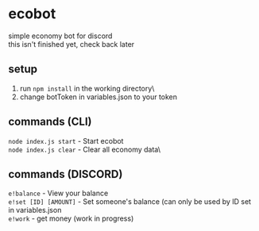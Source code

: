 # ecobot
simple economy bot for discord\
this isn't finished yet, check back later
## setup
1. run `npm install` in the working directory\
2. change botToken in variables.json to your token
## commands (CLI)
`node index.js start` - Start ecobot\
`node index.js clear` - Clear all economy data\
## commands (DISCORD)
`e!balance` - View your balance\
`e!set [ID] [AMOUNT]` - Set someone's balance (can only be used by ID set in variables.json\
`e!work` - get money (work in progress)
